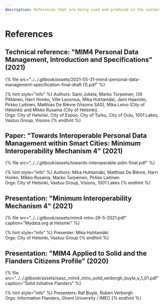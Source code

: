 ```yaml
---
description: References that are being used and produced in the context of MIM4 development
---
```


# References

## Technical reference: "MIM4 Personal Data Management, Introduction and Specifications" \(2021\)

{% file src="../../.gitbook/assets/2021-05-31-mim4-personal-data-management-specification-final-draft \(1\).pdf" %}

{% hint style="info" %}
Authors: Sami Jokela, Marko Turpeinen, Olli Pitkänen, Harri Honko, Ville Lavonius, Mika Huhtamäki, Jami Haavisto, Pirkko Laitinen, Matthias De Bièvre \(Visions SAS\), Mika Leivo \(City of Helsinki\) and Mikko Rusama \(City of Helsinki\).  
Orgs: City of Helsinki, City of Espoo, City of Turku, City of Oulu, 1001 Lakes, Vastuu Group, Visions
{% endhint %}

## Paper: "Towards Interoperable Personal Data Management within Smart Cities: Minimum Interoperability Mechanism 4" \(2021\)

{% file src="../../.gitbook/assets/towards-interoperable-pdm-final.pdf" %}

{% hint style="info" %}
Authors: Mika Huhtamäki, Matthias De Bièvre, Harri Honko, Mikko Rusama, Marko Turpeinen, Pirkko Laitinen  
Orgs: City of Helsinki, Vastuu Group, Visions, 1001 Lakes
{% endhint %}

## Presentation: "Minimum Interoperability Mechanism 4"  \(2021\)

{% file src="../../.gitbook/assets/mim4-intro-28-5-2021.pdf" caption="Mydata.org at Helsinki" %}

{% hint style="info" %}
Presenter: Mika Huhtamäki  
Orgs: City of Helsinki, Vastuu Group
{% endhint %}

## Presentation: "MIM4 Applied to Solid and the Flanders Citizens Profile" \(2020\)

{% file src="../../.gitbook/assets/oasc\_mim4\_intro\_solid\_verborgh\_buyle\_v\_1\_01.pdf" caption="Solid initiative Flanders" %}

{% hint style="info" %}
Presenters: Raf Buyle, Ruben Verborgh  
Orgs: Information Flanders, Ghent University / IMEC
{% endhint %}

